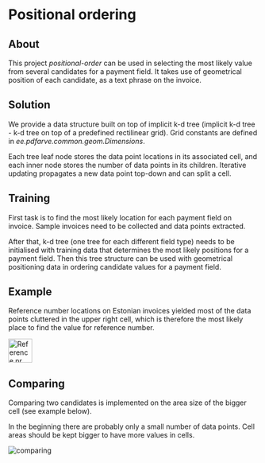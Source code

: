 # Positional ordering

## About

This project *positional-order* can be used in selecting the most likely value from several candidates for a payment field. It takes use of geometrical position of each candidate, as a text phrase on the invoice.

## Solution

We provide a data structure built on top of implicit k-d tree (implicit k-d tree - k-d tree on top of a predefined rectilinear grid). Grid constants are defined in *ee.pdfarve.common.geom.Dimensions*.

Each tree leaf node stores the data point locations in its associated cell, and each inner node stores the number of data points in its children. Iterative updating propagates a new data point top-down and can split a cell.

## Training

First task is to find the most likely location for each payment field on invoice. Sample invoices need to be collected and data points extracted. 

After that, k-d tree (one tree for each different field type) needs to be initialised with training data that determines the most likely positions for a payment field. Then this tree structure can be used with geometrical positioning data in ordering candidate values for a payment field.  

## Example

Reference number locations on Estonian invoices yielded most of the data points cluttered in the upper right cell, which is therefore the most likely place to find the value for reference number.

<a href="https://github.com/kveskimae/eazyfill/blob/master/positional-order/reference_nr.png"><img src="https://github.com/kveskimae/eazyfill/blob/master/positional-order/reference_nr.png" align="center" height="48" width="48" alt="Reference nr example"></a>

## Comparing

Comparing two candidates is implemented on the area size of the bigger cell (see example below).

In the beginning there are probably only a small number of data points.  Cell areas should be kept bigger to have more values in cells.

![comparing](https://github.com/kveskimae/eazyfill/blob/master/positional-order/comparing.png) 